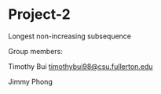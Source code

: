 # Project-2
Longest non-increasing subsequence

Group members:

Timothy Bui timothybui98@csu.fullerton.edu

Jimmy Phong 
